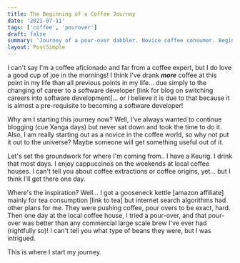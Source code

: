 ```yaml
---
title: The Beginning of a Coffee Journey
date: '2021-07-11'
tags: ['coffee', 'pourover']
draft: false
summary: 'Journey of a pour-over dabbler. Novice coffee consumer. Begins here.'
layout: PostSimple
---
```


I can't say I'm a coffee aficionado and far from a coffee expert, but I do love a good cup of joe in the mornings! I think I've drank **_more_** coffee at this point in my life than all previous points in my life... due simply to the changing of career to a software developer [link for blog on switching careers into software development]… or I believe it is due to that because it is almost a pre-requisite to becoming a software developer!

Why am I starting this journey now? Well, I've always wanted to continue blogging (cue Xanga days) but never sat down and took the time to do it. Also, I am really starting out as a novice in the coffee world, so why not put it out to the universe? Maybe someone will get something useful out of it.

Let's set the groundwork for where I'm coming from.. I have a Keurig. I drink that most days. I enjoy cappuccinos on the weekends at local coffee houses. I can't tell you about coffee extractions or coffee origins, yet… but I think I'll get there one day.

Where's the inspiration? Well… I got a gooseneck kettle [amazon affiliate] mainly for tea consumption [link to tea] but internet search algorithms had other plans for me. They were pushing coffee, pour overs to be exact, hard. Then one day at the local coffee house, I tried a pour-over, and that pour-over was better than any commercial large scale brew I've ever had (rightfully so)! I can't tell you what type of beans they were, but I was intrigued.

This is where I start my journey.
